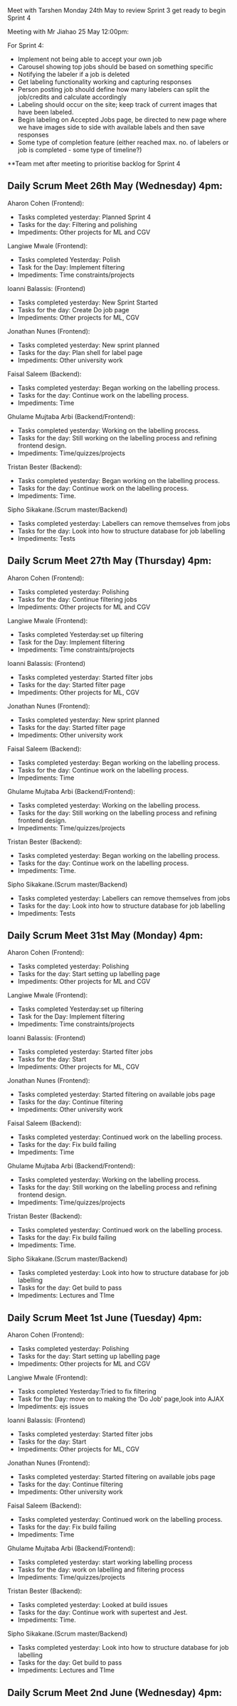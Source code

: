 Meet with Tarshen Monday 24th May to review Sprint 3 get ready to begin Sprint 4

Meeting with Mr Jiahao 25 May 12:00pm:

For Sprint 4:

- Implement not being able to accept your own job
- Carousel showing top jobs should be based on something specific
- Notifying the labeler if a job is deleted
- Get labeling functionality working and capturing responses 
- Person posting job should define how many labelers can split the job/credits
  and calculate accordingly
- Labeling should occur on the site; keep track of current images that have been labeled.
- Begin labeling on Accepted Jobs page, be directed to new page where we have images
  side to side with available labels and then save responses
- Some type of completion feature (either reached max. no. of labelers or job is completed - 
  some type of timeline?)
  
**Team met after meeting to prioritise backlog for Sprint 4

## Daily Scrum Meet 26th May (Wednesday) 4pm: 

Aharon Cohen (Frontend):
- Tasks completed yesterday: Planned Sprint 4
- Tasks for the day: Filtering and polishing  
- Impediments: Other projects for ML and CGV

Langiwe Mwale (Frontend):
- Tasks completed Yesterday: Polish
- Task for the Day: Implement filtering
- Impediments: Time constraints/projects

Ioanni Balassis: (Frontend)
- Tasks completed yesterday: New Sprint Started
- Tasks for the day: Create Do job page
- Impediments: Other projects for ML, CGV

Jonathan Nunes (Frontend):
- Tasks completed yesterday: New sprint planned
- Tasks for the day: Plan shell for label page
- Impediments: Other university work

Faisal Saleem (Backend):
- Tasks completed yesterday: Began working on the labelling process.
- Tasks for the day: Continue work on the labelling process.
- Impediments: Time

Ghulame Mujtaba Arbi (Backend/Frontend):
- Tasks completed yesterday: Working on the labelling process.
- Tasks for the day: Still working on the labelling process and refining frontend design.
- Impediments: Time/quizzes/projects

Tristan Bester (Backend):
- Tasks completed yesterday: Began working on the labelling process.
- Tasks for the day: Continue work on the labelling process.
- Impediments: Time.

Sipho Sikakane.(Scrum master/Backend)
- Tasks completed yesterday: Labellers can remove themselves from jobs
- Tasks for the day: Look into how to structure database for job labelling
- Impediments: Tests

## Daily Scrum Meet 27th May (Thursday) 4pm:

Aharon Cohen (Frontend):
- Tasks completed yesterday: Polishing
- Tasks for the day: Continue filtering jobs  
- Impediments: Other projects for ML and CGV

Langiwe Mwale (Frontend):
- Tasks completed Yesterday:set up filtering
- Task for the Day: Implement filtering
- Impediments: Time constraints/projects

Ioanni Balassis: (Frontend)
- Tasks completed yesterday: Started filter jobs
- Tasks for the day: Started filter page
- Impediments: Other projects for ML, CGV

Jonathan Nunes (Frontend):
- Tasks completed yesterday: New sprint planned
- Tasks for the day: Started filter page
- Impediments: Other university work

Faisal Saleem (Backend):
- Tasks completed yesterday: Began working on the labelling process.
- Tasks for the day: Continue work on the labelling process.
- Impediments: Time

Ghulame Mujtaba Arbi (Backend/Frontend):
- Tasks completed yesterday: Working on the labelling process.
- Tasks for the day: Still working on the labelling process and refining frontend design.
- Impediments: Time/quizzes/projects

Tristan Bester (Backend):
- Tasks completed yesterday: Began working on the labelling process.
- Tasks for the day: Continue work on the labelling process.
- Impediments: Time.

Sipho Sikakane.(Scrum master/Backend)
- Tasks completed yesterday: Labellers can remove themselves from jobs
- Tasks for the day: Look into how to structure database for job labelling
- Impediments: Tests

## Daily Scrum Meet 31st May (Monday) 4pm:

Aharon Cohen (Frontend):
- Tasks completed yesterday: Polishing
- Tasks for the day: Start setting up labelling page  
- Impediments: Other projects for ML and CGV

Langiwe Mwale (Frontend):
- Tasks completed Yesterday:set up filtering
- Task for the Day: Implement filtering
- Impediments: Time constraints/projects

Ioanni Balassis: (Frontend)
- Tasks completed yesterday: Started filter jobs
- Tasks for the day: Start 
- Impediments: Other projects for ML, CGV

Jonathan Nunes (Frontend):
- Tasks completed yesterday: Started filtering on available jobs page
- Tasks for the day: Continue filtering
- Impediments: Other university work

Faisal Saleem (Backend):
- Tasks completed yesterday: Continued work on the labelling process.
- Tasks for the day: Fix build failing
- Impediments: Time

Ghulame Mujtaba Arbi (Backend/Frontend):
- Tasks completed yesterday: Working on the labelling process.
- Tasks for the day: Still working on the labelling process and refining frontend design.
- Impediments: Time/quizzes/projects

Tristan Bester (Backend):
- Tasks completed yesterday: Continued work on the labelling process.
- Tasks for the day: Fix build failing
- Impediments: Time.

Sipho Sikakane.(Scrum master/Backend)
- Tasks completed yesterday:  Look into how to structure database for job labelling
- Tasks for the day: Get build to pass
- Impediments: Lectures and TIme

## Daily Scrum Meet 1st June (Tuesday) 4pm:

Aharon Cohen (Frontend):
- Tasks completed yesterday: Polishing
- Tasks for the day: Start setting up labelling page  
- Impediments: Other projects for ML and CGV

Langiwe Mwale (Frontend):
- Tasks completed Yesterday:Tried to fix filtering
- Task for the Day: move on to making the ‘Do Job’ page,look into AJAX
- Impediments: ejs issues

Ioanni Balassis: (Frontend)
- Tasks completed yesterday: Started filter jobs
- Tasks for the day: Start 
- Impediments: Other projects for ML, CGV

Jonathan Nunes (Frontend):
- Tasks completed yesterday: Started filtering on available jobs page
- Tasks for the day: Continue filtering
- Impediments: Other university work

Faisal Saleem (Backend):
- Tasks completed yesterday: Continued work on the labelling process.
- Tasks for the day: Fix build failing
- Impediments: Time

Ghulame Mujtaba Arbi (Backend/Frontend):
- Tasks completed yesterday: start working labelling process 
- Tasks for the day: work on labelling and filtering process
- Impediments: Time/quizzes/projects

Tristan Bester (Backend):
- Tasks completed yesterday: Looked at build issues
- Tasks for the day: Continue work with supertest and Jest.
- Impediments: Time.

Sipho Sikakane.(Scrum master/Backend)
- Tasks completed yesterday:  Look into how to structure database for job labelling
- Tasks for the day: Get build to pass
- Impediments: Lectures and TIme

## Daily Scrum Meet 2nd June (Wednesday) 4pm:

